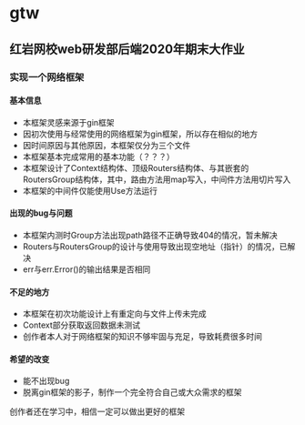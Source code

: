 # gtw
## 红岩网校web研发部后端2020年期末大作业
### 实现一个网络框架
#### 基本信息
- 本框架灵感来源于gin框架
- 因初次使用与经常使用的网络框架为gin框架，所以存在相似的地方
- 因时间原因与其他原因，本框架仅分为三个文件
- 本框架基本完成常用的基本功能（？？？）
- 本框架设计了Context结构体、顶级Routers结构体、与其嵌套的RoutersGroup结构体，其中，路由方法用map写入，中间件方法用切片写入
- 本框架的中间件仅能使用Use方法运行
#### 出现的bug与问题
- 本框架内测时Group方法出现path路径不正确导致404的情况，暂未解决
- Routers与RoutersGroup的设计与使用导致出现空地址（指针）的情况，已解决
- err与err.Error()的输出结果是否相同
#### 不足的地方
- 本框架在初次功能设计上有重定向与文件上传未完成
- Context部分获取返回数据未测试
- 创作者本人对于网络框架的知识不够牢固与充足，导致耗费很多时间
#### 希望的改变
- 能不出现bug
- 脱离gin框架的影子，制作一个完全符合自己或大众需求的框架
 
创作者还在学习中，相信一定可以做出更好的框架
